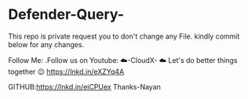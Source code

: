 # Defender-Query-

This repo is private request you to don't change any File. kindly commit below for any changes. 

Follow Me:
.Follow us on Youtube: ☁️-CloudX- ☁️ Let's do better things together 😉
https://lnkd.in/eXZYq4A

GITHUB:https://lnkd.in/eiCPUex
Thanks-Nayan
